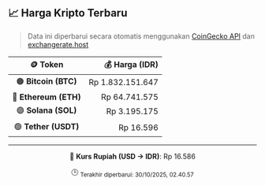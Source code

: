

<!-- HARGA_KRIPTO -->
## 📈 Harga Kripto Terbaru

> Data ini diperbarui secara otomatis menggunakan [CoinGecko API](https://www.coingecko.com/) dan [exchangerate.host](https://exchangerate.host/)

<div align="center">

| 🪙 Token | 💰 Harga (IDR) |
|:------:|---------------:|
| 🟠 **Bitcoin (BTC)**   | Rp 1.832.151.647 |
| 🔵 **Ethereum (ETH)**  | Rp 64.741.575 |
| 🟣 **Solana (SOL)**    | Rp 3.195.175 |
| 🟢 **Tether (USDT)**   | Rp 16.596 |

---

💱 **Kurs Rupiah (USD → IDR)**: Rp 16.586

🕒 <sub>Terakhir diperbarui: 30/10/2025, 02.40.57</sub>

</div>
<!-- /HARGA_KRIPTO -->